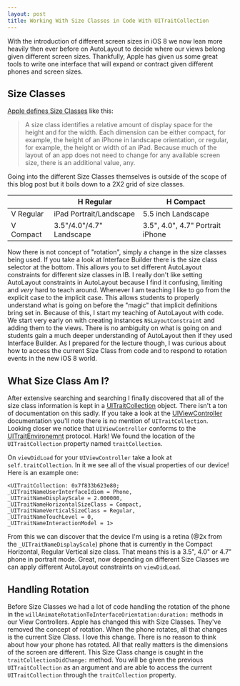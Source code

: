 ```yaml
---
layout: post
title: Working With Size Classes in Code With UITraitCollection
---
```


With the introduction of different screen sizes in iOS 8 we now lean more heavily then ever before on AutoLayout to decide where our views belong given different screen sizes. Thankfully, Apple has given us some great tools to write one interface that will expand or contract given different phones and screen sizes. 

## Size Classes

[Apple defines Size Classes](https://developer.apple.com/library/ios/recipes/xcode_help-IB_adaptive_sizes/chapters/AboutAdaptiveSizeDesign.html) like this:

  > A size class identifies a relative amount of display space for the height and for the width. Each dimension can be either compact, for example, the height of an iPhone in landscape orientation, or regular, for example, the height or width of an iPad. Because much of the layout of an app does not need to change for any available screen size, there is an additional value, any.

Going into the different Size Classes themselves is outside of the scope of this blog post but it boils down to a 2X2 grid of size classes.

|           | H Regular                 | H Compact                        |
|-----------|---------------------------|----------------------------------|
| V Regular | iPad Portrait/Landscape   | 5.5 inch Landscape               |
| V Compact | 3.5"/4.0"/4.7" Landscape  | 3.5", 4.0", 4.7" Portrait iPhone |

Now there is not concept of "rotation", simply a change in the size classes being used. If you take a look at Interface Builder there is the size class selector at the bottom. This allows you to set different AutoLayout constraints for different size classes in IB. I really don't like setting AutoLayout constraints in AutoLayout because I find it confusing, limiting and *very* hard to teach around. Whenever I am teaching I like to go from the explicit case to the implicit case. This allows students to properly understand what is going on before the "magic" that implicit definitions bring set in. Because of this, I start my teaching of AutoLayout with code. We start very early on with creating instances `NSLayoutConstraint` and adding them to the views. There is no ambiguity on what is going on and students gain a much deeper understanding of AutoLayout then if they used Interface Builder. As I prepared for the lecture though, I was curious about how to access the current Size Class from code and to respond to rotation events in the new iOS 8 world.

## What Size Class Am I?

After extensive searching and searching I finally discovered that all of the size class information is kept in a [UITraitCollection](https://developer.apple.com/library/IOs/documentation/UIKit/Reference/UITraitSet_ClassReference/index.html) object. There isn't a ton of documentation on this sadly. If you take a look at the [UIViewController](https://developer.apple.com/library/ios/Documentation/UIKit/Reference/UIViewController_Class/index.html) documentation you'll note there is no mention of `UITraitCollection`. Looking closer we notice that `UIViewController` conforms to the [UITraitEnvironemnt](https://developer.apple.com/library/ios/documentation/uikit/reference/UITraitEnvironment_Ref/index.html) protocol. Hark! We found the location of the `UITraitCollection` property named `traitCollection`.

On `viewDidLoad` for your `UIViewController` take a look at `self.traitCollection`. In it we see all of the visual properties of our device! Here is an example one:

```
<UITraitCollection: 0x7f833b623e80; 
_UITraitNameUserInterfaceIdiom = Phone,
_UITraitNameDisplayScale = 2.000000,
_UITraitNameHorizontalSizeClass = Compact,
_UITraitNameVerticalSizeClass = Regular,
_UITraitNameTouchLevel = 0,
_UITraitNameInteractionModel = 1>
```

From this we can discover that the device I'm using is a retina (@2x from the `_UITraitNameDisplayScale`) phone that is currently in the Compact Horizontal, Regular Vertical size class. That means this is a 3.5", 4.0" or 4.7" phone in portrait mode. Great, now depending on different Size Classes we can apply different AutoLayout constraints on `viewDidLoad`.

## Handling Rotation

Before Size Classes we had a lot of code handling the rotation of the phone in the `willAnimateRotationToInterfaceOrientation:duration:` methods in our View Controllers. Apple has changed this with Size Classes. They've removed the concept of rotation. When the phone rotates, all that changes is the current Size Class. I love this change. There is no reason to think about how your phone has rotated. All that really matters is the dimensions of the screen are different. This Size Class change is caught in the `traitCollectionDidChange:` method. You will be given the previous `UITraitCollection` as an argument and are able to access the current `UITraitCollection` through the `traitCollection` property.
